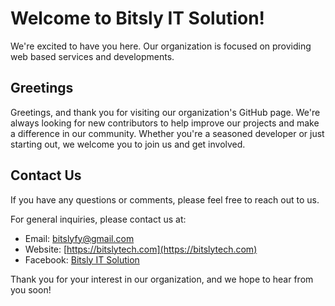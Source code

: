 # Welcome to Bitsly IT Solution!

We're excited to have you here. Our organization is focused on providing web based services and developments. 

## Greetings

Greetings, and thank you for visiting our organization's GitHub page. We're always looking for new contributors to help improve our projects and make a difference in our community. Whether you're a seasoned developer or just starting out, we welcome you to join us and get involved.

## Contact Us

If you have any questions or comments, please feel free to reach out to us. 

For general inquiries, please contact us at:

- Email: bitslyfy@gmail.com
- Website: [https://bitslytech.com](https://bitslytech.com)
- Facebook: [Bitsly IT Solution](https://www.facebook.com/bitslyfy)

Thank you for your interest in our organization, and we hope to hear from you soon! 
